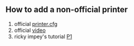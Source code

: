 ## How to add a non-official printer
1. official [printer.cfg](https://www.creality.com/pages/download-creality-sonic-pad)
2. official [video](https://www.youtube.com/watch?v=GkcsSJCwkSQ&ab_channel=Creality)
3. ricky impey's tutorial [P1](https://www.youtube.com/watch?v=ciMk-Tt2mAQ&ab_channel=RickyImpey)

